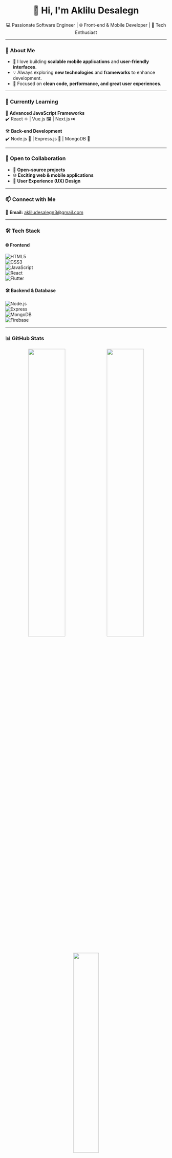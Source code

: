 <h1 align="center">👋 Hi, I'm Aklilu Desalegn</h1>

<p align="center">
  💻 Passionate Software Engineer | 🌐 Front-end & Mobile Developer | 🚀 Tech Enthusiast
</p>

---

### 👀 About Me  
- 🚀 I love building **scalable mobile applications** and **user-friendly interfaces**.  
- 💡 Always exploring **new technologies** and **frameworks** to enhance development.  
- 🎯 Focused on **clean code, performance, and great user experiences**.  

---

### 🌱 Currently Learning  
🚀 **Advanced JavaScript Frameworks**  
✔️ React ⚛️ | Vue.js 🖼️ | Next.js ⏭️  

🛠️ **Back-end Development**  
✔️ Node.js 🌿 | Express.js 🚅 | MongoDB 🍃  

---

### 💞️ Open to Collaboration  
- 🚀 **Open-source projects**  
- 🌐 **Exciting web & mobile applications**  
- 🎨 **User Experience (UX) Design**  

---

### 📫 Connect with Me  
📧 **Email:** [akliludesalegn3@gmail.com](mailto:akliludesalegn3@gmail.com)  
<!---🔗 **LinkedIn:** [Your LinkedIn Profile](#) *(Replace `#` with your actual link)*  --->

---

### 🛠️ Tech Stack  

#### 🌐 Frontend  
![HTML5](https://img.shields.io/badge/HTML5-E34F26?style=for-the-badge&logo=html5&logoColor=white)  
![CSS3](https://img.shields.io/badge/CSS3-1572B6?style=for-the-badge&logo=css3&logoColor=white)  
![JavaScript](https://img.shields.io/badge/JavaScript-F7DF1E?style=for-the-badge&logo=javascript&logoColor=black)  
![React](https://img.shields.io/badge/React-20232A?style=for-the-badge&logo=react&logoColor=61DAFB)  
![Flutter](https://img.shields.io/badge/Flutter-02569B?style=for-the-badge&logo=flutter&logoColor=white)  

#### 🛠️ Backend & Database  
![Node.js](https://img.shields.io/badge/Node.js-43853D?style=for-the-badge&logo=node.js&logoColor=white)  
![Express](https://img.shields.io/badge/Express.js-000000?style=for-the-badge&logo=express&logoColor=white)  
![MongoDB](https://img.shields.io/badge/MongoDB-4EA94B?style=for-the-badge&logo=mongodb&logoColor=white)  
![Firebase](https://img.shields.io/badge/Firebase-FFCA28?style=for-the-badge&logo=firebase&logoColor=black)  

---

### 📊 GitHub Stats  

<p align="center">
  <img width="48%" src="https://github-readme-stats.vercel.app/api?username=AkliluDesalegn&show_icons=true&theme=radical" />
  <img width="48%" src="https://github-readme-streak-stats.herokuapp.com/?user=ake0507&theme=radical" />
</p>

<p align="center">
  <img width="40%" src="https://github-readme-stats.vercel.app/api/top-langs/?username=ake0507&layout=compact&theme=radical" />
</p>

---

### ⚡ Fun Fact  
🌍 **I enjoy hiking and exploring the outdoors in my free time.**  

---

🚀 **Let’s build something amazing together!** 😊  

<!---
ake0507/ake0507 is a ✨ special ✨ repository because its `README.md` (this file) appears on your GitHub profile.
You can click the Preview link to take a look at your changes.
--->
